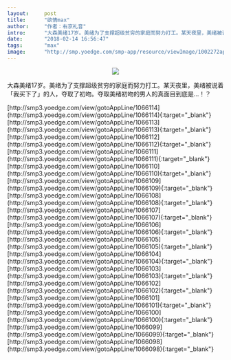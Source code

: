 ```yaml
---
layout:     post
title:      "欲情max"
author:     "作者：右京礼音"
intro:      "大森美绪17岁。美绪为了支撑超级贫穷的家庭而努力打工。某天夜里，美绪被说着「我买下了」的人，夺取了初吻。夺取美绪初吻的男人的真面目到底是…！？"
date:       "2018-02-14 16:56:47"
tags:       "max"
image:      "http://smp.yoedge.com/smp-app/resource/viewImage/1002272appline.png"
---
```

<div style="text-align: center">
<p><img src="http://smp.yoedge.com/smp-app/resource/viewImage/1002272appline.png"/></p>
</div>
<p class="post-meta">
<span>大森美绪17岁。美绪为了支撑超级贫穷的家庭而努力打工。某天夜里，美绪被说着「我买下了」的人，夺取了初吻。夺取美绪初吻的男人的真面目到底是…！？</span>
</p>
[http://smp3.yoedge.com/view/gotoAppLine/1066114](http://smp3.yoedge.com/view/gotoAppLine/1066114){:target="_blank"}
[http://smp3.yoedge.com/view/gotoAppLine/1066113](http://smp3.yoedge.com/view/gotoAppLine/1066113){:target="_blank"}
[http://smp3.yoedge.com/view/gotoAppLine/1066112](http://smp3.yoedge.com/view/gotoAppLine/1066112){:target="_blank"}
[http://smp3.yoedge.com/view/gotoAppLine/1066111](http://smp3.yoedge.com/view/gotoAppLine/1066111){:target="_blank"}
[http://smp3.yoedge.com/view/gotoAppLine/1066110](http://smp3.yoedge.com/view/gotoAppLine/1066110){:target="_blank"}
[http://smp3.yoedge.com/view/gotoAppLine/1066109](http://smp3.yoedge.com/view/gotoAppLine/1066109){:target="_blank"}
[http://smp3.yoedge.com/view/gotoAppLine/1066108](http://smp3.yoedge.com/view/gotoAppLine/1066108){:target="_blank"}
[http://smp3.yoedge.com/view/gotoAppLine/1066107](http://smp3.yoedge.com/view/gotoAppLine/1066107){:target="_blank"}
[http://smp3.yoedge.com/view/gotoAppLine/1066106](http://smp3.yoedge.com/view/gotoAppLine/1066106){:target="_blank"}
[http://smp3.yoedge.com/view/gotoAppLine/1066105](http://smp3.yoedge.com/view/gotoAppLine/1066105){:target="_blank"}
[http://smp3.yoedge.com/view/gotoAppLine/1066104](http://smp3.yoedge.com/view/gotoAppLine/1066104){:target="_blank"}
[http://smp3.yoedge.com/view/gotoAppLine/1066103](http://smp3.yoedge.com/view/gotoAppLine/1066103){:target="_blank"}
[http://smp3.yoedge.com/view/gotoAppLine/1066102](http://smp3.yoedge.com/view/gotoAppLine/1066102){:target="_blank"}
[http://smp3.yoedge.com/view/gotoAppLine/1066101](http://smp3.yoedge.com/view/gotoAppLine/1066101){:target="_blank"}
[http://smp3.yoedge.com/view/gotoAppLine/1066100](http://smp3.yoedge.com/view/gotoAppLine/1066100){:target="_blank"}
[http://smp3.yoedge.com/view/gotoAppLine/1066099](http://smp3.yoedge.com/view/gotoAppLine/1066099){:target="_blank"}
[http://smp3.yoedge.com/view/gotoAppLine/1066098](http://smp3.yoedge.com/view/gotoAppLine/1066098){:target="_blank"}


